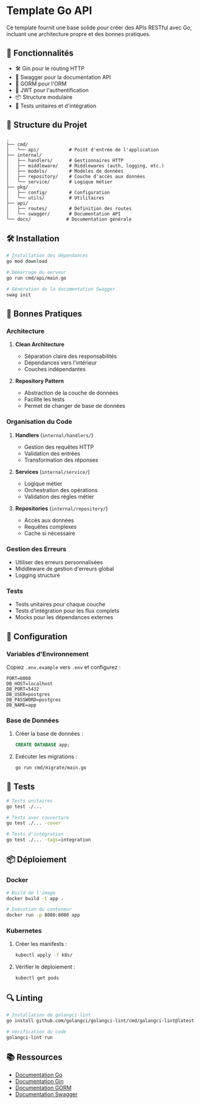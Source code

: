 # Template Go API

Ce template fournit une base solide pour créer des APIs RESTful avec Go, incluant une architecture propre et des bonnes pratiques.

## 🚀 Fonctionnalités

- 🛠️ Gin pour le routing HTTP
- 📝 Swagger pour la documentation API
- 🔐 GORM pour l'ORM
- 🔑 JWT pour l'authentification
- 📦 Structure modulaire
- 🧪 Tests unitaires et d'intégration

## 📁 Structure du Projet

```
.
├── cmd/
│   └── api/           # Point d'entrée de l'application
├── internal/
│   ├── handlers/      # Gestionnaires HTTP
│   ├── middleware/    # Middlewares (auth, logging, etc.)
│   ├── models/        # Modèles de données
│   ├── repository/    # Couche d'accès aux données
│   └── service/       # Logique métier
├── pkg/
│   ├── config/        # Configuration
│   └── utils/         # Utilitaires
├── api/
│   ├── routes/        # Définition des routes
│   └── swagger/       # Documentation API
└── docs/             # Documentation générale
```

## 🛠️ Installation

```bash
# Installation des dépendances
go mod download

# Démarrage du serveur
go run cmd/api/main.go

# Génération de la documentation Swagger
swag init
```

## 📝 Bonnes Pratiques

### Architecture

1. **Clean Architecture**
   - Séparation claire des responsabilités
   - Dépendances vers l'intérieur
   - Couches indépendantes

2. **Repository Pattern**
   - Abstraction de la couche de données
   - Facilite les tests
   - Permet de changer de base de données

### Organisation du Code

1. **Handlers** (`internal/handlers/`)
   - Gestion des requêtes HTTP
   - Validation des entrées
   - Transformation des réponses

2. **Services** (`internal/service/`)
   - Logique métier
   - Orchestration des opérations
   - Validation des règles métier

3. **Repositories** (`internal/repository/`)
   - Accès aux données
   - Requêtes complexes
   - Cache si nécessaire

### Gestion des Erreurs

- Utiliser des erreurs personnalisées
- Middleware de gestion d'erreurs global
- Logging structuré

### Tests

- Tests unitaires pour chaque couche
- Tests d'intégration pour les flux complets
- Mocks pour les dépendances externes

## 🔧 Configuration

### Variables d'Environnement

Copiez `.env.example` vers `.env` et configurez :

```env
PORT=8080
DB_HOST=localhost
DB_PORT=5432
DB_USER=postgres
DB_PASSWORD=postgres
DB_NAME=app
```

### Base de Données

1. Créer la base de données :
   ```sql
   CREATE DATABASE app;
   ```

2. Exécuter les migrations :
   ```bash
   go run cmd/migrate/main.go
   ```

## 🧪 Tests

```bash
# Tests unitaires
go test ./...

# Tests avec couverture
go test ./... -cover

# Tests d'intégration
go test ./... -tags=integration
```

## 📦 Déploiement

### Docker

```bash
# Build de l'image
docker build -t app .

# Exécution du conteneur
docker run -p 8080:8080 app
```

### Kubernetes

1. Créer les manifests :
   ```bash
   kubectl apply -f k8s/
   ```

2. Vérifier le déploiement :
   ```bash
   kubectl get pods
   ```

## 🔍 Linting

```bash
# Installation de golangci-lint
go install github.com/golangci/golangci-lint/cmd/golangci-lint@latest

# Vérification du code
golangci-lint run
```

## 📚 Ressources

- [Documentation Go](https://golang.org/doc/)
- [Documentation Gin](https://gin-gonic.com/)
- [Documentation GORM](https://gorm.io/)
- [Documentation Swagger](https://swaggo.github.io/swaggo.io/) 